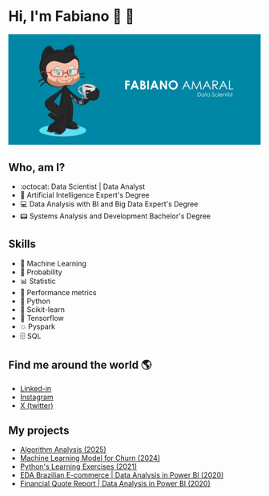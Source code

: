 # Hi, I'm Fabiano :wave: :slightly_smiling_face:

![](octacat_fabianoamaral.png)

## Who, am I?
* :octocat: Data Scientist | Data Analyst<br />
* :paperclip: Artificial Intelligence Expert's Degree<br/>
* :computer: Data Analysis with BI and Big Data Expert's Degree<br/>
* :pager: Systems Analysis and Development Bachelor's Degree<br/>
<!--
* :bar_chart: Business Specialist Degree <br/>
-->

## Skills
* 🧮 Machine Learning
* 🔮 Probability
* 📊 Statistic
* :straight_ruler: Performance metrics
* 🐍 Python
* :milky_way: Scikit-learn
* :page_with_curl: Tensorflow
* :boom: Pyspark
* 🗄 SQL

## Find me around the world :earth_americas:

*  [Linked-in]( https://www.linkedin.com/in/fabianoamaralbr/)
*  [Instagram]( https://www.instagram.com/fabianoamaralbr/)
*  [X (twitter)]( https://www.x.com/fabianoamaralbr/)

## **My projects**

* [Algorithm Analysis (2025)](https://github.com/fabianoamaralbr/algorithm_analysis)
* [Machine Learning Model for Churn (2024)](https://github.com/fabianoamaralbr/churn_model_ml)
* [Python's Learning Exercises (2021)](https://github.com/fabianoamaralbr/AprendizadoPython)
* [EDA Brazilian E-commerce | Data Analysis in Power BI (2020)](https://app.powerbi.com/view?r=eyJrIjoiZWEwMDAyMDEtMGUyYy00Y2I1LTlhMzYtNmI1OTNhNjA2MGI5IiwidCI6IjcxZDU5YjAxLTIyY2EtNDYxYS1hYzRmLWIxMDNjMDY4NTQzYSJ9)
* [Financial Quote Report | Data Analysis in Power BI (2020)](https://app.powerbi.com/view?r=eyJrIjoiOTgwNzQzY2QtNjBiOC00NTY1LTg3MTgtNDhiYzIxNjI5NjQ2IiwidCI6IjcxZDU5YjAxLTIyY2EtNDYxYS1hYzRmLWIxMDNjMDY4NTQzYSJ9&pageName=ReportSection)

<!--
**amaralbr/amaralbr** is a ✨ _special_ ✨ repository because its `README.md` (this file) appears on your GitHub profile.
## **My projects**

* [Churn Model](https://github.com/scudilio/Churn_model)
* [Data Visualization](https://github.com/scudilio/Visualizacao_de_dados)
* [WebScrapin](https://github.com/scudilio/webscraping_wordcloud)
* [TextMining](https://github.com/scudilio/text_mining)


Here are some ideas to get you started:

- 🔭 I’m currently working on ...
- 🌱 I’m currently learning ...
- 👯 I’m looking to collaborate on ...
- 🤔 I’m looking for help with ...
- 💬 Ask me about ...
- 📫 How to reach me: ...
- 😄 Pronouns: ...
- ⚡ Fun fact: ...
-->

